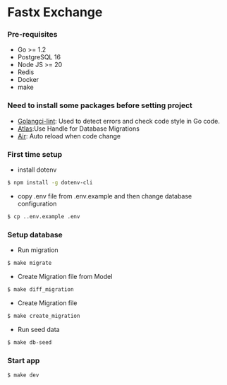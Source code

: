 # Fastx Exchange

### Pre-requisites

- Go >= 1.2
- PostgreSQL 16
- Node JS >= 20
- Redis
- Docker
- make

### Need to install some packages before setting project
- [Golangci-lint](https://golangci-lint.run/welcome/install/): Used to detect errors and check code style in Go code.
- [Atlas](https://atlasgo.io/docs):Use Handle for Database Migrations
- [Air](https://github.com/air-verse/air): Auto reload when code change

### First time setup
- install dotenv
```sh
$ npm install -g dotenv-cli
```


- copy .env file from .env.example and then change database configuration
```sh
$ cp ..env.example .env
```

### Setup database
- Run migration
```sh
$ make migrate 
```
- Create Migration file from Model
```sh
$ make diff_migration
```
- Create Migration file
```sh
$ make create_migration
```

- Run seed data 
```sh
$ make db-seed
```

### Start app
```sh
$ make dev
```